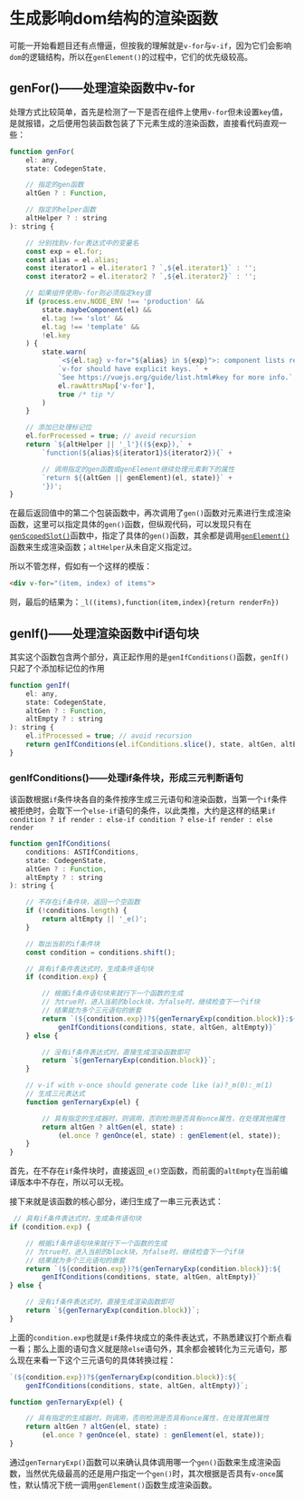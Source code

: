 # 生成影响dom结构的渲染函数

可能一开始看题目还有点懵逼，但按我的理解就是`v-for`与`v-if`，因为它们会影响`dom`的逻辑结构，所以在`genElement()`的过程中，它们的优先级较高。

## genFor()——处理渲染函数中v-for

处理方式比较简单，首先是检测了一下是否在组件上使用`v-for`但未设置`key`值，是就报错，之后便用包装函数包装了下元素生成的渲染函数，直接看代码直观一些：

```js
function genFor(
    el: any,
    state: CodegenState,

    // 指定的gen函数
    altGen ? : Function,

    // 指定的helper函数
    altHelper ? : string
): string {

    // 分别找到v-for表达式中的变量名
    const exp = el.for;
    const alias = el.alias;
    const iterator1 = el.iterator1 ? `,${el.iterator1}` : '';
    const iterator2 = el.iterator2 ? `,${el.iterator2}` : '';

    // 如果组件使用v-for则必须指定key值
    if (process.env.NODE_ENV !== 'production' &&
        state.maybeComponent(el) &&
        el.tag !== 'slot' &&
        el.tag !== 'template' &&
        !el.key
    ) {
        state.warn(
            `<${el.tag} v-for="${alias} in ${exp}">: component lists rendered with ` +
            `v-for should have explicit keys. ` +
            `See https://vuejs.org/guide/list.html#key for more info.`,
            el.rawAttrsMap['v-for'],
            true /* tip */
        )
    }

    // 添加已处理标记位
    el.forProcessed = true; // avoid recursion
    return `${altHelper || '_l'}((${exp}),` +
        `function(${alias}${iterator1}${iterator2}){` +

        // 调用指定的gen函数或genElement继续处理元素剩下的属性
        `return ${(altGen || genElement)(el, state)}` +
        '})';
}
```

在最后返回值中的第二个包装函数中，再次调用了`gen()`函数对元素进行生成渲染函数，这里可以指定具体的`gen()`函数，但纵观代码，可以发现只有在[`genScopedSlot()`](../生成插槽函数/README.md)函数中，指定了具体的`gen()`函数，其余都是调用[`genElement()`](../README.md)函数来生成渲染函数；`altHelper`从未自定义指定过。

所以不管怎样，假如有一个这样的模版：

```html
<div v-for="(item, index) of items">
```

则，最后的结果为：`_l((items),function(item,index){return renderFn})`

## genIf()——处理渲染函数中if语句块

其实这个函数包含两个部分，真正起作用的是`genIfConditions()`函数，`genIf()`只起了个添加标记位的作用

```js
function genIf(
    el: any,
    state: CodegenState,
    altGen ? : Function,
    altEmpty ? : string
): string {
    el.ifProcessed = true; // avoid recursion
    return genIfConditions(el.ifConditions.slice(), state, altGen, altEmpty)
}
```

### genIfConditions()——处理if条件块，形成三元判断语句

该函数根据`if`条件块各自的条件按序生成三元语句和渲染函数，当第一个`if`条件被拒绝时，会取下一个`else-if`语句的条件，以此类推，大约是这样的结果`if condition ? if render : else-if condition ? else-if render : else render`

```js
function genIfConditions(
    conditions: ASTIfConditions,
    state: CodegenState,
    altGen ? : Function,
    altEmpty ? : string
): string {

    // 不存在if条件块，返回一个空函数
    if (!conditions.length) {
        return altEmpty || '_e()';
    }

    // 取出当前的if条件块
    const condition = conditions.shift();

    // 具有if条件表达式时，生成条件语句块
    if (condition.exp) {

        // 根据if条件语句块来就行下一个函数的生成
        // 为true时，进入当前的block块，为false时，继续检查下一个if块
        // 结果就为多个三元语句的嵌套
        return `(${condition.exp})?${genTernaryExp(condition.block)}:${
            genIfConditions(conditions, state, altGen, altEmpty)}`
    } else {

        // 没有if条件表达式时，直接生成渲染函数即可
        return `${genTernaryExp(condition.block)}`;
    }

    // v-if with v-once should generate code like (a)?_m(0):_m(1)
    // 生成三元表达式
    function genTernaryExp(el) {

        // 具有指定的生成器时，则调用，否则检测是否具有once属性，在处理其他属性
        return altGen ? altGen(el, state) :
            (el.once ? genOnce(el, state) : genElement(el, state));
    }
}
```

首先，在不存在`if`条件块时，直接返回`_e()`空函数，而前面的`altEmpty`在当前编译版本中不存在，所以可以无视。

接下来就是该函数的核心部分，递归生成了一串三元表达式：

```js
 // 具有if条件表达式时，生成条件语句块
if (condition.exp) {

    // 根据if条件语句块来就行下一个函数的生成
    // 为true时，进入当前的block块，为false时，继续检查下一个if块
    // 结果就为多个三元语句的嵌套
    return `(${condition.exp})?${genTernaryExp(condition.block)}:${
        genIfConditions(conditions, state, altGen, altEmpty)}`
} else {

    // 没有if条件表达式时，直接生成渲染函数即可
    return `${genTernaryExp(condition.block)}`;
}
```

上面的`condition.exp`也就是`if`条件块成立的条件表达式，不熟悉建议打个断点看一看；那么上面的语句含义就是除`else`语句外，其余都会被转化为三元语句，那么现在来看一下这个三元语句的具体转换过程：

```js
`(${condition.exp})?${genTernaryExp(condition.block)}:${
    genIfConditions(conditions, state, altGen, altEmpty)}`;

function genTernaryExp(el) {

    // 具有指定的生成器时，则调用，否则检测是否具有once属性，在处理其他属性
    return altGen ? altGen(el, state) :
        (el.once ? genOnce(el, state) : genElement(el, state));
}
```

通过`genTernaryExp()`函数可以来确认具体调用哪一个`gen()`函数来生成渲染函数，当然优先级最高的还是用户指定一个`gen()`时，其次根据是否具有`v-once`属性，默认情况下统一调用`genElement()`函数生成渲染函数。
